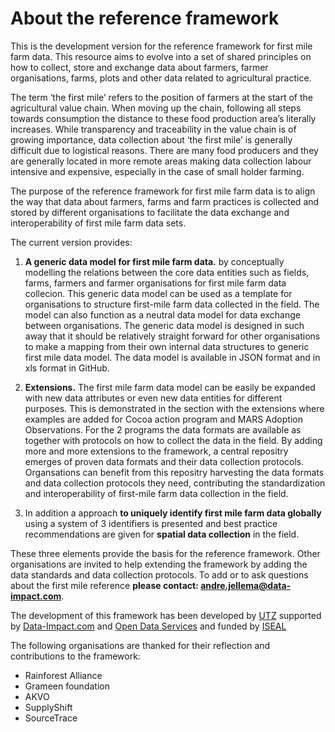 About the reference framework
==================
This is the development version for the reference framework for first mile farm data. This resource aims to evolve into a set of shared principles on how to  collect, store and exchange data about farmers, farmer organisations, farms, plots and other data related to agricultural practice.   

The term ‘the first mile’ refers to the position of farmers at the start of the agricultural value chain. When moving up the chain, following all steps towards consumption the distance to these food production area’s literally increases. While transparency and traceability in the value chain is of growing importance, data collection about ‘the first mile’ is generally difficult due to logistical reasons. There are many food producers and they are generally located in more remote areas making data collection labour intensive and expensive, especially in the case of small holder farming.

The purpose of the reference framework for first mile farm data is to align the way that data about farmers, farms and farm practices is collected and stored by different organisations to facilitate the data exchange and interoperability of first mile farm data sets. 

The current version provides:
1. **A generic data model for first mile farm data.** by conceptually modelling the relations between the core data entities such as fields, farms, farmers and farmer organisations for first mile farm data collecion. This generic data model can be used as a template for organisations to structure first-mile farm data collected in the field. The model can also function as a neutral data model for data exchange between organisations. The generic data model is designed in such away that it should be relatively straight forward for other organisations to make a mapping from their own internal data structures to generic first mile data model. The data model is available in JSON format and in xls format in GitHub.

2. **Extensions.** The first mile farm data model can be easily be expanded with new data attributes or even new data entities for different purposes. This is demonstrated in the section with the extensions where examples are added for Cocoa action program and MARS Adoption Observations. For the 2 programs the data formats are available as together with  protocols on how to collect the data in the field. By adding more and more extensions to the framework, a central repositry emerges of proven data formats and their data collection protocols. Organsations can benefit from this repositry harvesting the data formats and data collection protocols they need, contributing the standardization and interoperability of first-mile farm data collection in the field. 

3. In addition a approach **to uniquely identify first mile farm data globally** using a system of 3 identifiers is presented and best practice recommendations are given for **spatial data collection** in the field.

These three elements provide the basis for the reference framework. Other organisations are invited to help extending the framework by adding the data standards and data collection protocols. To add or to ask questions about the first mile reference **please contact: andre.jellema@data-impact.com**. 

The development of this framework has been developed by [UTZ](https://utz.org/) supported by [Data-Impact.com](http://www.Data-Impact.com) and [Open Data Services](http://www.opendataservices.coop/) and funded by [ISEAL](https://www.isealalliance.org/)

The following organisations are thanked for their reflection and contributions to the framework:

* Rainforest Alliance
* Grameen foundation
* AKVO
* SupplyShift
* SourceTrace





